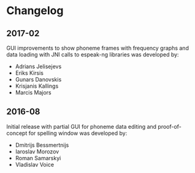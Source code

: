 # Changelog

## 2017-02
GUI improvements to show phoneme frames with frequency graphs and
data loading with JNI calls to espeak-ng libraries was developed by:
- Adrians Jelisejevs
- Eriks Kirsis
- Gunars Danovskis
- Krisjanis Kallings
- Marcis Majors

## 2016-08
Initial release with partial GUI for phoneme data editing and proof-of-concept for
spelling window was developed by:
- Dmitrijs Bessmertnijs
- Iaroslav Morozov
- Roman Samarskyi
- Vladislav Voice

